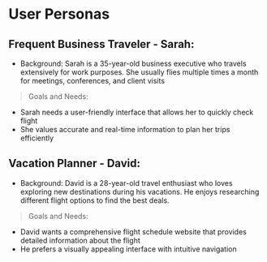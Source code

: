 # User Personas

## Frequent Business Traveler - Sarah:

- Background: Sarah is a 35-year-old business executive who travels extensively
  for work purposes. She usually flies multiple times a month for meetings,
  conferences, and client visits

> Goals and Needs:

- Sarah needs a user-friendly interface that allows her to quickly check flight
- She values accurate and real-time information to plan her trips efficiently

## Vacation Planner - David:

- Background: David is a 28-year-old travel enthusiast who loves exploring new
  destinations during his vacations. He enjoys researching different flight
  options to find the best deals.

> Goals and Needs:

- David wants a comprehensive flight schedule website that provides detailed
  information about the flight
- He prefers a visually appealing interface with intuitive navigation
